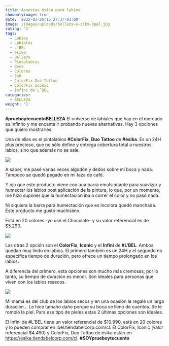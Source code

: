 ```yaml
---
title: Apuestas ésika para labios
showonlyimage: true
date: '2022-03-26T15:27:37-03:00'
image: /images/uploads/belleza-e-sika-ppal.jpg
rating: '1'
tags:
  - Labios
  - Labiales
  - L’BEL
  - ésika
  - Belleza
  - Pintalabios
  - Boca
  - Colores
  - 24H
  - ColorFix Duo Tattoo
  - ColorFix Iconic
  - Infini de L’BEL
categories:
  - BELLEZA
weight: '1'
---
```

**\#prueboytecuentoBELLEZA** El universo de labiales que hay en el mercado es infinito y me encanta ir probando nuevas alternativas. Hay 3 opciones que quiero mostrarles.

<!--more-->

Una de ellas es el pintalabios **\#ColorFix**, **Duo Tattoo** de **\#ésika**. Es un 24H plus precioso, que no sólo define y entrega cobertura total a nuestros labios, sino que además no se sale.

![](/images/uploads/belleza-e-sika-duo-tattoo-.jpg)

A saber, me pasé varias veces algodón y dedos sobre mi boca y nada. Tampoco se quedó pegado en mi taza de café. 

Y ojo que este producto viene con una barra emulsionante para suavizar y humectar los labios post aplicación de la pintura, lo que, por un momento, me hizo suponer que la humectación iba a correr el color y no pasó nada. 

Ni siquiera la barra para humectación que es incolora quedó manchada. Este producto me gustó muchísimo.

Está en 20 colores -yo usé el Chocolate- y su valor referencial es de $5.290.

![](/images/uploads/belleza-e-sika-iconic.jpg)

Las otras 2 opción son el **ColorFix**, **Iconic** y el **Infini** de **\#L’BEL**. Ambos quedan muy lindo en labios. El primero también es un 24H y el segundo no especifica tiempo de duración, pero ofrece un tiempo prolongado en los labios.

A diferencia del primero, esta opciones son mucho más cremosas, por lo tanto, su tiempo de duración es menor. Son ideales para personas que viven con los labios resecos.

![](/images/uploads/belleza-lbel.jpg)

Mi mamá es del club de los labios secos y en una ocasión le regalé un larga duración… Le hice tamaño daño porque su boca se llenó de cueritos. Se le rompió la piel. Para ese tipo de pieles estas 2 últimas opciones son ideales.

El Infini de #L’BEL tiene un valor referencial de $10.990, está en 20 colores y lo pueden comprar en lbel.tiendabelcorp.com/cl. El ColorFix, Iconic (valor referencial $4.490) y ColorFix, Duo Tattoo de ésika están en https://esika.tiendabelcorp.com/cl. **\#SOYprueboytecuento**
